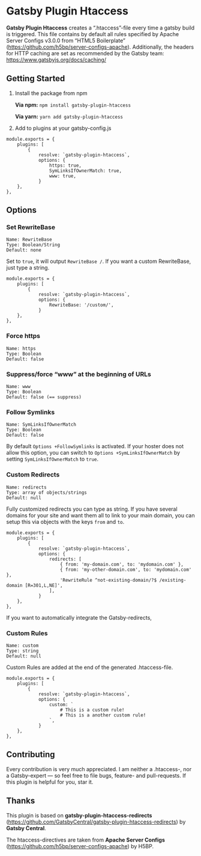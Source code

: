 # Gatsby Plugin Htaccess

**Gatsby Plugin Htaccess** creates a “.htaccess”-file every time a gatsby build is triggered.
This file contains by default all rules specified by Apache Server Configs v3.0.0 from “HTML5 Boilerplate” (https://github.com/h5bp/server-configs-apache).
Additionally, the headers for HTTP caching are set as recommended by the Gatsby team: https://www.gatsbyjs.org/docs/caching/

## Getting Started

1. Install the package from npm

   **Via npm:** `npm install gatsby-plugin-htaccess`

   **Via yarn:** `yarn add gatsby-plugin-htaccess`

2. Add to plugins at your gatsby-config.js

```
module.exports = {
    plugins: [
        {
            resolve: `gatsby-plugin-htaccess`,
            options: {
                https: true,
                SymLinksIfOwnerMatch: true,
                www: true,
            }
    },
},
```

## Options

### Set RewriteBase

    Name: RewriteBase
    Type: Boolean/String
    Default: none

Set to `true`, it will output `RewriteBase /`.
If you want a custom RewriteBase, just type a string.

```
module.exports = {
    plugins: [
        {
            resolve: `gatsby-plugin-htaccess`,
            options: {
                RewriteBase: '/custom/',
            }
    },
},
```

### Force https

    Name: https
    Type: Boolean
    Default: false

### Suppress/force “www” at the beginning of URLs

    Name: www
    Type: Boolean
    Default: false (== suppress)

### Follow Symlinks

    Name: SymLinksIfOwnerMatch
    Type: Boolean
    Default: false

By default `Options +FollowSymlinks` is activated.
If your hoster does not allow this option, you can switch to `Options +SymLinksIfOwnerMatch` by setting `SymLinksIfOwnerMatch` to `true`.

### Custom Redirects

    Name: redirects
    Type: array of objects/strings
    Default: null

Fully customized redirects you can type as string.
If you have several domains for your site and want them all to link to your main domain, you can setup this via objects with the keys `from` and `to`.

```
module.exports = {
    plugins: [
        {
            resolve: `gatsby-plugin-htaccess`,
            options: {
                redirects: [
                    { from: 'my-domain.com', to: 'mydomain.com' },
                    { from: 'my-other-domain.com', to: 'mydomain.com' },
                    'RewriteRule ^not-existing-domain/?$ /existing-domain [R=301,L,NE]',
                ],
            }
    },
},
```

If you want to automatically integrate the Gatsby-redirects,

### Custom Rules

    Name: custom
    Type: string
    Default: null

Custom Rules are added at the end of the generated .htaccess-file.

```
module.exports = {
    plugins: [
        {
            resolve: `gatsby-plugin-htaccess`,
            options: {
                custom: `
                    # This is a custom rule!
                    # This is a another custom rule!
                `,
            }
    },
},
```

## Contributing

Every contribution is very much appreciated.
I am neither a .htaccess-, nor a Gatsby-expert — so feel free to file bugs, feature- and pull-requests.
If this plugin is helpful for you, star it.

## Thanks

This plugin is based on **gatsby-plugin-htaccess-redirects** (https://github.com/GatsbyCentral/gatsby-plugin-htaccess-redirects) by **Gatsby Central**.

The htaccess-directives are taken from **Apache Server Configs** (https://github.com/h5bp/server-configs-apache) by H5BP.
